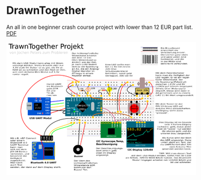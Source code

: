 # DrawnTogether

An all in one beginner crash course project with lower than 12 EUR part list. [PDF](drawnTogether.pdf)

![Circuit](picture.png)
